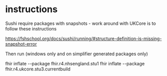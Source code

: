 # instructions

Sushi require packages with snapshots - work around with UKCore is to follow these instructions

https://fshschool.org/docs/sushi/running/#structure-definition-is-missing-snapshot-error

Then run (windows only and on simplifier generated packages only)

fhir inflate --package fhir.r4.nhsengland.stu1
fhir inflate --package fhir.r4.ukcore.stu3.currentbuild
